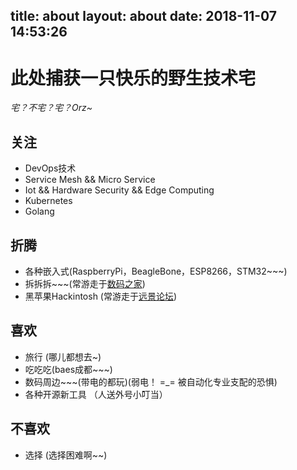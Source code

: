 title: about
layout: about
date: 2018-11-07 14:53:26
---
# 此处捕获一只快乐的野生技术宅

*宅？不宅？宅？Orz~*


## 关注
- DevOps技术
- Service Mesh && Micro Service
- Iot && Hardware Security && Edge Computing
- Kubernetes 
- Golang

## 折腾
- 各种嵌入式(RaspberryPi，BeagleBone，ESP8266，STM32~~~)
- 拆拆拆~~~(常游走于[数码之家](https://www.mydigit.cn/))
- 黑苹果Hackintosh (常游走于[远景论坛](http://bbs.pcbeta.com/))

## 喜欢
- 旅行 (哪儿都想去~)
- 吃吃吃(baes成都~~~)
- 数码周边~~~(带电的都玩)(弱电！ =_=  被自动化专业支配的恐惧)
- 各种开源新工具 （人送外号小叮当）


## 不喜欢
- 选择 (选择困难啊~~)